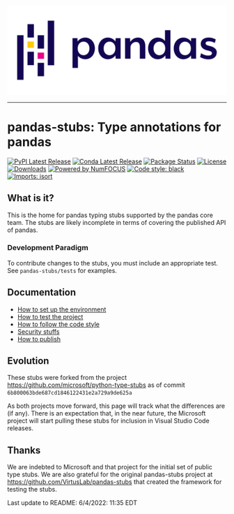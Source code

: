 <picture>
  <img src="https://github.com/BrenoJesusFernandes/brenojesusfernandes/blob/main/img/pandas-dak.svg">
</picture>

-----------------

# pandas-stubs: Type annotations for pandas
[![PyPI Latest Release](https://img.shields.io/pypi/v/pandas.svg)](https://pypi.org/project/pandas-stubs-official/)
[![Conda Latest Release](https://anaconda.org/conda-forge/pandas/badges/version.svg)](https://anaconda.org/anaconda/pandas-stubs-official/)
[![Package Status](https://img.shields.io/pypi/status/pandas.svg)](https://pypi.org/project/pandas-stubs-official/)
[![License](https://img.shields.io/pypi/l/pandas.svg)](https://github.com/pandas-dev/pandas-stubs/blob/main/LICENSE)
[![Downloads](https://static.pepy.tech/personalized-badge/pandas?period=month&units=international_system&left_color=black&right_color=orange&left_text=PyPI%20downloads%20per%20month)](https://pepy.tech/project/pandas-stubs-official)
[![Powered by NumFOCUS](https://img.shields.io/badge/powered%20by-NumFOCUS-orange.svg?style=flat&colorA=E1523D&colorB=007D8A)](https://numfocus.org)
[![Code style: black](https://img.shields.io/badge/code%20style-black-000000.svg)](https://github.com/psf/black)
[![Imports: isort](https://img.shields.io/badge/%20imports-isort-%231674b1?style=flat&labelColor=ef8336)](https://pycqa.github.io/isort/)

## What is it?

This is the home for pandas typing stubs supported by the pandas core team.  The stubs are likely incomplete in terms of covering the published API of pandas.

### Development Paradigm

To contribute changes to the stubs, you must include an appropriate test.  See `pandas-stubs/tests` for examples.

## Documentation

- [How to set up the environment](docs/1%20-%20setup.md)
- [How to test the project](docs/2%20-%20tests.md)
- [How to follow the code style](docs/3%20-%20style.md)
- [Security stuffs](docs/4%20-%20security.md)
- [How to publish](docs/5%20-%20publish.md)

## Evolution

These stubs were forked from the project <https://github.com/microsoft/python-type-stubs> as of commit `6b800063bde687cd1846122431e2a729a9de625a`

As both projects move forward, this page will track what the differences are (if any).  There is an expectation that, in the near future, the Microsoft project will start pulling these stubs for inclusion in Visual Studio Code releases.

## Thanks

We are indebted to Microsoft and that project for the initial set of public type stubs.  We are also grateful for the original pandas-stubs project at <https://github.com/VirtusLab/pandas-stubs> that created the framework for testing the stubs.

Last update to README: 6/4/2022: 11:35 EDT
